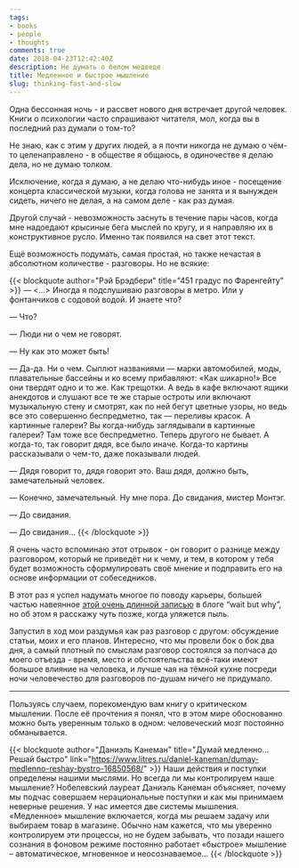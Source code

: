 ```yaml
---
tags:
- books
- people
- thoughts
comments: true
date: 2018-04-23T12:42:40Z
description: Не думать о белом медведе
title: Медленное и быстрое мышление
slug: thinking-fast-and-slow
---
```


Одна бессонная ночь - и рассвет нового дня встречает другой человек. Книги о психологии часто спрашивают читателя, мол, когда вы в последний раз думали о том-то?

Не знаю, как с этим у других людей, а я почти никогда не думаю о чём-то целенаправлено - в обществе я общаюсь, в одиночестве я делаю дела, но не думаю толком.

<!--more-->

Исключение, когда я думаю, а не делаю что-нибудь иное - посещение концерта классической музыки, когда голова не занята и я вынужден сидеть, ничего не делая, а на самом деле - как раз думая.

Другой случай - невозможность заснуть в течение пары часов, когда мне надоедают крысиные бега мыслей по кругу, и я направляю их в конструктивное русло. Именно так появился на свет этот текст.

Ещё возможность подумать, самая простая, но также нечастая в абсолютном количестве - разговоры. Но не всякие:

{{< blockquote author="Рэй Брэдбери" title="451 градус по Фаренгейту" >}}
— <…> Иногда я подслушиваю разговоры в метро. Или у фонтанчиков с содовой водой. И знаете что?

— Что?

— Люди ни о чем не говорят.

— Ну как это может быть!

— Да-да. Ни о чем. Сыплют названиями — марки автомобилей, моды, плавательные бассейны и ко всему прибавляют: «Как шикарно!» Все они твердят одно и то же. Как трещотки. А ведь в кафе включают ящики анекдотов и слушают все те же старые остроты или включают музыкальную стену и смотрят, как по ней бегут цветные узоры, но ведь все это совершенно беспредметно, так — переливы красок. А картинные галереи? Вы когда-нибудь заглядывали в картинные галереи? Там тоже все беспредметно. Теперь другого не бывает. А когда-то, так говорит дядя, все было иначе. Когда-то картины рассказывали о чем-то, даже показывали людей.

— Дядя говорит то, дядя говорит это. Ваш дядя, должно быть, замечательный человек.

— Конечно, замечательный. Ну мне пора. До свидания, мистер Монтэг.

— До свидания.

— До свидания…
{{< /blockquote >}}

Я очень часто вспоминаю этот отрывок - он говорит о разнице между разговором, который не приведёт ни к чему, и тем, в котором у тебя будет возможность сформулировать своё мнение и подправить его на основе информации от собеседников.

В этот раз я успел надумать многое по поводу карьеры, большей частью навеянное [этой очень длинной записью](https://waitbutwhy.com/2018/04/picking-career.html) в блоге “wait but why”, но об этом я расскажу чуть позже, когда уляжется пыль.

Запустил в ход мои раздумья как раз разговор с другом: обсуждение статьи, моих и его планов. Интересно, что мы провели бок о бок два дня, а самый плотный по смыслам разговор состоялся за полчаса до моего отъезда - время, место и обстоятельства всё-таки имеют большое влияние на человека, и лучше чая на тёмной кухне посреди ночи человечество для разговоров по-душам ничего не придумало.

---

Пользуясь случаем, порекомендую вам книгу о критическом мышлении. После её прочтения я понял, что в этом мире обоснованно можно быть уверенным только в одном: человеческий мозг постоянно обманывается.


{{< blockquote author="Даниэль Канеман" title="Думай медленно… Решай быстро" link="https://www.litres.ru/daniel-kaneman/dumay-medlenno-reshay-bystro-16850568/" >}}
Наши действия и поступки определены нашими мыслями. Но всегда ли мы контролируем наше мышление? Нобелевский лауреат Даниэль Канеман объясняет, почему мы подчас совершаем нерациональные поступки и как мы принимаем неверные решения. У нас имеется две системы мышления. «Медленное» мышление включается, когда мы решаем задачу или выбираем товар в магазине. Обычно нам кажется, что мы уверенно контролируем эти процессы, но не будем забывать, что позади нашего сознания в фоновом режиме постоянно работает «быстрое» мышление – автоматическое, мгновенное и неосознаваемое…
{{< /blockquote >}}
